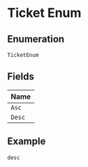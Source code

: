 
# Ticket Enum

## Enumeration

`TicketEnum`

## Fields

| Name |
|  --- |
| `Asc` |
| `Desc` |

## Example

```
desc
```

